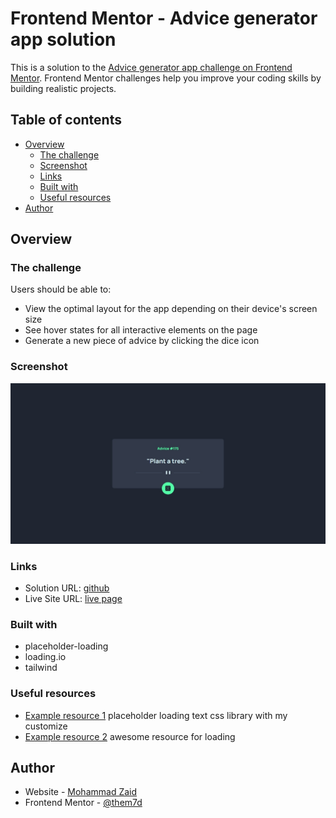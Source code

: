 # Frontend Mentor - Advice generator app solution

This is a solution to the [Advice generator app challenge on Frontend Mentor](https://www.frontendmentor.io/challenges/advice-generator-app-QdUG-13db). Frontend Mentor challenges help you improve your coding skills by building realistic projects.

## Table of contents

- [Overview](#overview)
  - [The challenge](#the-challenge)
  - [Screenshot](#screenshot)
  - [Links](#links)
  - [Built with](#built-with)
  - [Useful resources](#useful-resources)
- [Author](#author)

## Overview

### The challenge

Users should be able to:

- View the optimal layout for the app depending on their device's screen size
- See hover states for all interactive elements on the page
- Generate a new piece of advice by clicking the dice icon

### Screenshot

![](./design/screenshot.jpg)

### Links

- Solution URL: [github](https://github.com/them7d/frontend-mentor/frontend-mentor/advice-generator-app)
- Live Site URL: [live page](https://them7d.github.io/frontend-mentor/advice-generator-app)

### Built with

- placeholder-loading
- loading.io
- tailwind

### Useful resources

- [Example resource 1](https://github.com/zalog/placeholder-loading) placeholder loading text css library with my customize
- [Example resource 2](https://loading.io/) awesome resource for loading

## Author

- Website - [Mohammad Zaid](https://www.github.com/them7d)
- Frontend Mentor - [@them7d](https://www.frontendmentor.io/profile/them7d)
